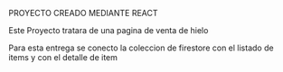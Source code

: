  PROYECTO CREADO MEDIANTE REACT

Este Proyecto tratara de una pagina de venta de hielo

Para esta entrega se conecto la coleccion de firestore con el listado de items y con el detalle de item
